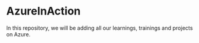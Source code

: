 # AzureInAction
In this repository, we will be adding all our learnings, trainings and projects on Azure.

